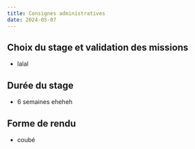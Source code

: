 ```yaml
---
title: Consignes administratives
date: 2024-05-07
---
```


## Choix du stage et validation des missions

- lalal

## Durée du stage

- 6 semaines eheheh

## Forme de rendu

- coubé